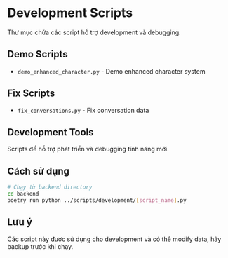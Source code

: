 # Development Scripts

Thư mục chứa các script hỗ trợ development và debugging.

## Demo Scripts

- `demo_enhanced_character.py` - Demo enhanced character system

## Fix Scripts

- `fix_conversations.py` - Fix conversation data

## Development Tools

Scripts để hỗ trợ phát triển và debugging tính năng mới.

## Cách sử dụng

```bash
# Chạy từ backend directory
cd backend
poetry run python ../scripts/development/[script_name].py
```

## Lưu ý

Các script này được sử dụng cho development và có thể modify data, hãy backup trước khi chạy.
